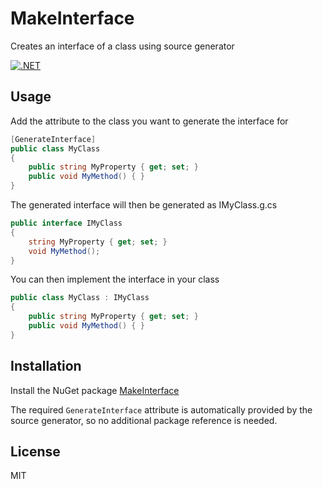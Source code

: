 # MakeInterface
Creates an interface of a class using source generator

[![.NET](https://github.com/Frederik91/MakeInterface/actions/workflows/dotnet.yml/badge.svg)](https://github.com/Frederik91/MakeInterface/actions/workflows/dotnet.yml)

## Usage
Add the attribute to the class you want to generate the interface for
```csharp
[GenerateInterface]
public class MyClass
{
	public string MyProperty { get; set; }
	public void MyMethod() { }
}
```

The generated interface will then be generated as IMyClass.g.cs
```csharp
public interface IMyClass
{
	string MyProperty { get; set; }
	void MyMethod();
}
```

You can then implement the interface in your class
```csharp
public class MyClass : IMyClass
{
	public string MyProperty { get; set; }
	public void MyMethod() { }
}
```

## Installation
Install the NuGet package [MakeInterface](https://www.nuget.org/packages/MakeInterface.Generator/)

The required `GenerateInterface` attribute is automatically provided by the source generator, so no additional package reference is needed.


## License
MIT